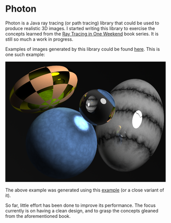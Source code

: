 # Photon

Photon is a Java ray tracing (or path tracing) library that could be 
used to produce realistic 3D images. I started writing this library 
to exercise the concepts learned from the [Ray Tracing in One 
Weekend](https://raytracing.github.io) book series. It is still so
much a work in progress.

Examples of images generated by this library could be found 
[here](https://github.com/ghadeeras/photon/tree/main/images). This is one such example:

![example](./images/GlobesTransformed.png)

The above example was generated using this 
[example](https://github.com/ghadeeras/photon/blob/main/src/test/java/io/github/ghadeeras/photon/examples/Globes.java)
(or a close variant of it).

So far, little effort has been done to improve its performance. The
focus currently is on having a clean design, and to grasp the concepts
gleaned from the aforementioned book.